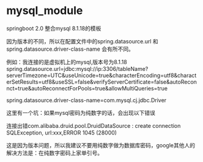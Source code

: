 # mysql_module
springboot 2.0 整合mysql 8.1.18的模板

因为版本的不同，所以在配置文件中的spring.datasource.url 和 spring.datasource.driver-class-name 会有所不同。

例如：我连接的是虚拟机上的mysql,版本号为8.1.18
spring.datasource.url=jdbc:mysql://ip:3306/tableName?  serverTimezone=UTC&useUnicode=true&characterEncoding=utf8&characterSetResults=utf8&useSSL=false&verifyServerCertificate=false&autoReconnct=true&autoReconnectForPools=true&allowMultiQueries=true

spring.datasource.driver-class-name=com.mysql.cj.jdbc.Driver

这里有一个坑：如果mysql密码为纯数字的话，会出现以下错误

连接出错com.alibaba.druid.pool.DruidDataSource   : create connection SQLException, url:xxx,ERROR 1045 (28000)

这是因为版本问题，所以我建议不要用纯数字做为数据库密码，google其他人的解决方法是：在纯数字密码上家单引号。

